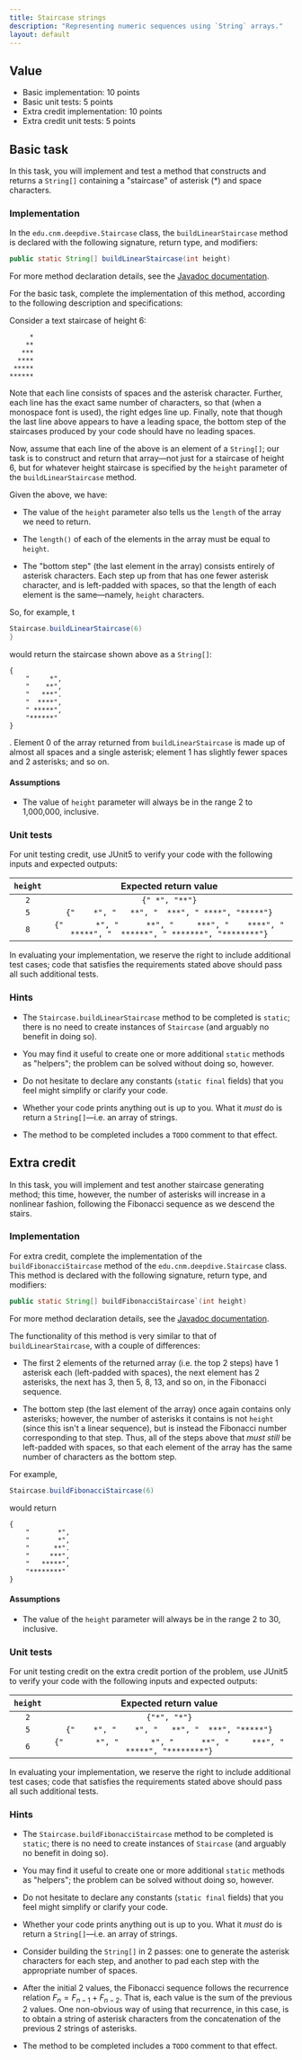 ```yaml
---
title: Staircase strings
description: "Representing numeric sequences using `String` arrays."
layout: default
---
```


## Value

* Basic implementation: 10 points
* Basic unit tests: 5 points
* Extra credit implementation: 10 points
* Extra credit unit tests: 5 points

## Basic task

In this task, you will implement and test a method that constructs and returns a `String[]` containing a "staircase" of asterisk (*) and space characters.

### Implementation

In the `edu.cnm.deepdive.Staircase` class, the `buildLinearStaircase` method is declared with the following signature, return type, and modifiers:

```java
public static String[] buildLinearStaircase(int height)
```

For more method declaration details, see the [Javadoc documentation](api/edu/cnm/deepdive/Staircase.html#buildLinearStaircase(int)).

For the basic task, complete the implementation of this method, according to the following description and specifications:

Consider a text staircase of height 6:

```
     *
    **
   ***
  ****
 *****
******
```

Note that each line consists of spaces and the asterisk character. Further, each line has the exact same number of characters, so that (when a monospace font is used), the right edges line up. Finally, note that though the last line above appears to have a leading space, the bottom step of the staircases produced by your code should have no leading spaces.

Now, assume that each line of the above is an element of a `String[]`; our task is to construct and return that array&mdash;not just for a staircase of height 6, but for whatever height staircase is specified by the `height` parameter of the `buildLinearStaircase` method.

Given the above, we have:

* The value of the `height` parameter also tells us the `length` of the array we need to return.

* The `length()` of each of the elements in the array must be equal to `height`.

* The "bottom step" (the last element in the array) consists entirely of asterisk characters. Each step up from that has one fewer asterisk character, and is left-padded with spaces, so that the length of each element is the same&mdash;namely, `height` characters.

So, for example, t

```java
Staircase.buildLinearStaircase(6)
}
```

would return the staircase shown above as a `String[]`:

```
{
    "     *",
    "    **",
    "   ***".
    "  ****",
    " *****",
    "******"
}
```


. Element 0 of the array returned from `buildLinearStaircase` is made up of almost all spaces and a single asterisk; element 1 has slightly fewer spaces and 2 asterisks; and so on.

#### Assumptions 

* The value of `height` parameter will always be in the range 2 to 1,000,000, inclusive.

### Unit tests

For unit testing credit, use JUnit5 to verify your code with the following inputs and expected outputs:

| `height` | Expected return value |
|:--------:|:---------------------:|
| `2` | `{" *", "**"}` |
| `5` | `{"    *", "   **", "  ***", " ****", "*****"}` |
| `8` | `{"       *", "      **", "     ***", "    ****", "   *****", "  ******", " *******", "********"}` |

In evaluating your implementation, we reserve the right to include additional test cases; code that satisfies the requirements stated above should pass all such additional tests.
 
### Hints 

* The `Staircase.buildLinearStaircase` method to be completed is `static`; there is no need to create instances of `Staircase` (and arguably no benefit in doing so).

* You may find it useful to create one or more additional `static` methods as "helpers"; the problem can be solved without doing so, however.

* Do not hesitate to declare any constants (`static final` fields) that you feel might simplify or clarify your code.

* Whether your code prints anything out is up to you. What it _must_ do is return a `String[]`&mdash;i.e. an array of strings.

* The method to be completed includes a `TODO` comment to that effect.    

## Extra credit 

In this task, you will implement and test another staircase generating method; this time, however, the number of asterisks will increase in a nonlinear fashion, following the Fibonacci sequence as we descend the stairs.

### Implementation

For extra credit, complete the implementation of the `buildFibonacciStaircase` method of the `edu.cnm.deepdive.Staircase` class. This method is declared with the following signature, return type, and modifiers:

```java
public static String[] buildFibonacciStaircase`(int height)
```

For more method declaration details, see the [Javadoc documentation](api/edu/cnm/deepdive/Staircase.html#buildFibonacciStaircase(int)).

The functionality of this method is very similar to that of `buildLinearStaircase`, with a couple of differences:

* The first 2 elements of the returned array (i.e. the top 2 steps) have 1 asterisk each (left-padded with spaces), the next element has 2 asterisks, the next has 3, then 5, 8, 13, and so on, in the Fibonacci sequence. 

* The bottom step (the last element of the array) once again contains only asterisks; however, the number of asterisks it contains is not `height` (since this isn't a linear sequence), but is instead the Fibonacci number corresponding to that step. Thus, all of the steps above that _must still_ be left-padded with spaces, so that each element of the array has the same number of characters as the bottom step.

For example, 

```java
Staircase.buildFibonacciStaircase(6)
```

would return 

```
{
    "       *",
    "       *",
    "      **".
    "     ***",
    "   *****",
    "********"
}
```

#### Assumptions 

* The value of the `height` parameter will always be in the range 2 to 30, inclusive.

### Unit tests

For unit testing credit on the extra credit portion of the problem, use JUnit5 to verify your code with the following inputs and expected outputs:

| `height` | Expected return value |
|:--------:|:---------------------:|
| `2` | `{"*", "*"}` |
| `5` | `{"    *", "    *", "   **", "  ***", "*****"}` |
| `6` | `{"       *", "       *", "      **", "     ***", "   *****", "********"}` |

In evaluating your implementation, we reserve the right to include additional test cases; code that satisfies the requirements stated above should pass all such additional tests.

### Hints 

* The `Staircase.buildFibonacciStaircase` method to be completed is `static`; there is no need to create instances of `Staircase` (and arguably no benefit in doing so).

* You may find it useful to create one or more additional `static` methods as "helpers"; the problem can be solved without doing so, however.

* Do not hesitate to declare any constants (`static final` fields) that you feel might simplify or clarify your code.

* Whether your code prints anything out is up to you. What it _must_ do is return a `String[]`&mdash;i.e. an array of strings.

* Consider building the `String[]` in 2 passes: one to generate the asterisk characters for each step, and another to pad each step with the appropriate number of spaces.

* After the initial 2 values, the Fibonacci sequence follows the recurrence relation $F_n = F_{n - 1} + F_{n - 2}$. That is, each value is the sum of the previous 2 values. One non-obvious way of using that recurrence, in this case, is to obtain a string of asterisk characters from the concatenation of the previous 2 strings of asterisks.

* The method to be completed includes a `TODO` comment to that effect.    
